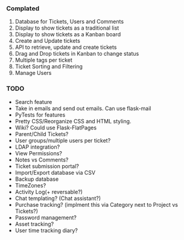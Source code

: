 ### Complated

1. Database for Tickets, Users and Comments
2. Display to show tickets as a traditional list
3. Display to show tickets as a Kanban board
4. Create and Update tickets
5. API to retrieve, update and create tickets
6. Drag and Drop tickets in Kanban to change status
7. Multiple tags per ticket
8. Ticket Sorting and Filtering
9. Manage Users


### TODO

* Search feature
* Take in emails and send out emails. Can use flask-mail
* PyTests for features
* Pretty CSS/Reorganize CSS and HTML styling.
* Wiki? Could use Flask-FlatPages
* Parent/Child Tickets?
* User groups/multiple users per ticket?
* LDAP integration?
* View Permissions?
* Notes vs Comments?
* Ticket submission portal?
* Import/Export database via CSV
* Backup database
* TimeZones?
* Activity Log(+ reversable?)
* Chat templating? (Chat assistant?)
* Purchase tracking? (implment this via Category next to Project vs Tickets?)
* Password management?
* Asset tracking?
* User time tracking diary?